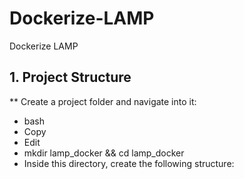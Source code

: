 # Dockerize-LAMP
Dockerize LAMP

## 1. Project Structure
** Create a project folder and navigate into it:

* bash
* Copy
* Edit
* mkdir lamp_docker && cd lamp_docker
* Inside this directory, create the following structure:

